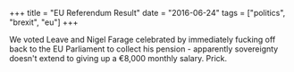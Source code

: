 +++
title = "EU Referendum Result"
date = "2016-06-24"
tags = ["politics", "brexit", "eu"]
+++

We voted Leave and Nigel Farage celebrated by immediately fucking off back to the EU Parliament to collect his pension - apparently sovereignty doesn't extend to giving up a €8,000 monthly salary. Prick.